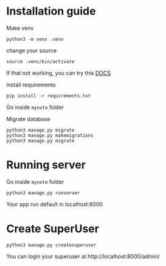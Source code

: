 # Installation guide

Make venv
```
python3 -m venv .venv
```

change your source
```
source .venv/bin/activate
```

If that not working, you can try this <a href="https://docs.python.org/3/library/venv.html">DOCS</a>

install requirements 
```
pip install -r requirements.txt
```

Go inside ``mynote`` folder

Migrate database 
```
python3 manage.py migrate
python3 manage.py makemigrations
python3 manage.py migrate
```

# Running server

Go inside ``mynote`` folder
```
python3 manage.py runserver
```

Your app run default in localhost:8000

# Create SuperUser

```
python3 manage.py createsuperuser
```

You can login your superuser at http://localhost:8000/admin/